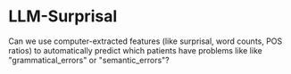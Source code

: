 # LLM-Surprisal
Can we use computer-extracted features (like surprisal, word counts, POS ratios) to automatically predict which patients have problems like like "grammatical_errors" or "semantic_errors"?
